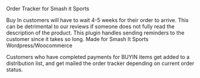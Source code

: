 Order Tracker for Smash it Sports 

Buy In customers will have to wait 4-5 weeks for their order to arrive. 
This can be detrimental to our reviews if someone does not fully read the description of the product. 
This plugin handles sending reminders to the customer since it takes so long. 
Made for Smash It Sports Wordpress/Woocommerce

Customers who have completed payments for BUYIN items get added to a distribution list, and get mailed the order tracker depending on current order status.
